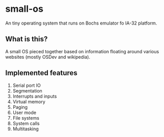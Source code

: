 # small-os
An tiny operating system that runs on Bochs emulator fo IA-32 platform.

## What is this?
A small OS pieced together based on information floating around various websites (mostly OSDev and wikipedia).

## Implemented features
1. Serial port IO 
2. Segmentation
3. Interrupts and inputs
4. Virtual memory
5. Paging
6. User mode
7. File systems
8. System calls
9. Multitasking
